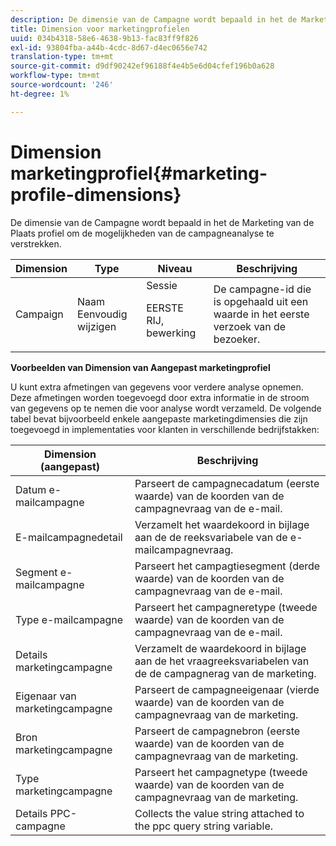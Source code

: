 ```yaml
---
description: De dimensie van de Campagne wordt bepaald in het de Marketing van de Plaats profiel om de mogelijkheden van de campagneanalyse te verstrekken.
title: Dimension voor marketingprofielen
uuid: 034b4318-58e6-4638-9b13-fac83ff9f826
exl-id: 93804fba-a44b-4cdc-8d67-d4ec0656e742
translation-type: tm+mt
source-git-commit: d9df90242ef96188f4e4b5e6d04cfef196b0a628
workflow-type: tm+mt
source-wordcount: '246'
ht-degree: 1%

---
```


# Dimension marketingprofiel{#marketing-profile-dimensions}

De dimensie van de Campagne wordt bepaald in het de Marketing van de Plaats profiel om de mogelijkheden van de campagneanalyse te verstrekken.

<table id="table_27A4B8247F6D4E18BD61041CED7D8805"> 
 <thead> 
  <tr> 
   <th colname="col1" class="entry"> Dimension </th> 
   <th colname="col2" class="entry"> Type </th> 
   <th colname="col3" class="entry"> Niveau </th> 
   <th colname="col4" class="entry"> Beschrijving </th> 
  </tr> 
 </thead>
 <tbody> 
  <tr> 
   <td colname="col1"> Campaign </td> 
   <td colname="col2"> Naam Eenvoudig wijzigen </td> 
   <td colname="col3">Sessie <p>EERSTE RIJ, bewerking </p></td> 
   <td colname="col4"> De campagne-id die is opgehaald uit een waarde in het eerste verzoek van de bezoeker. </td> 
  </tr> 
 </tbody> 
</table>

**Voorbeelden van Dimension van Aangepast marketingprofiel**

U kunt extra afmetingen van gegevens voor verdere analyse opnemen. Deze afmetingen worden toegevoegd door extra informatie in de stroom van gegevens op te nemen die voor analyse wordt verzameld. De volgende tabel bevat bijvoorbeeld enkele aangepaste marketingdimensies die zijn toegevoegd in implementaties voor klanten in verschillende bedrijfstakken:

| Dimension (aangepast) | Beschrijving |
|---|---|
| Datum e-mailcampagne | Parseert de campagnecadatum (eerste waarde) van de koorden van de campagnevraag van de e-mail. |
| E-mailcampagnedetail | Verzamelt het waardekoord in bijlage aan de de reeksvariabele van de e-mailcampagnevraag. |
| Segment e-mailcampagne | Parseert het campagtiesegment (derde waarde) van de koorden van de campagnevraag van de e-mail. |
| Type e-mailcampagne | Parseert het campagneretype (tweede waarde) van de koorden van de campagnevraag van de e-mail. |
| Details marketingcampagne | Verzamelt de waardekoord in bijlage aan de het vraagreeksvariabelen van de de campagnerag van de marketing. |
| Eigenaar van marketingcampagne | Parseert de campagneeigenaar (vierde waarde) van de koorden van de campagnevraag van de marketing. |
| Bron marketingcampagne | Parseert de campagnebron (eerste waarde) van de koorden van de campagnevraag van de marketing. |
| Type marketingcampagne | Parseert het campagnetype (tweede waarde) van de koorden van de campagnevraag van de marketing. |
| Details PPC-campagne | Collects the value string attached to the ppc query string variable. |
